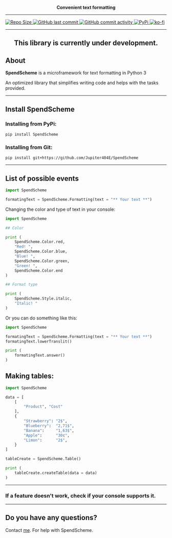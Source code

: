 <p align="center">
  <b>
    Convenient text formatting
  </b>
</p>

<hr>

<a href="https://github.com/Jupiter404E/SpendScheme/" tabindex="-1">
<img src="https://img.shields.io/github/repo-size/Jupiter404E/SpendScheme?style=for-the-badge" alt="Repo Size"/>
</a>
<a href="https://github.com/Jupiter404E/SpendScheme/" tabindex="-1">
<img src="https://img.shields.io/github/last-commit/Jupiter404E/SpendScheme?style=for-the-badge" alt="GitHub last commit"/>
</a>
<a href="https://github.com/Jupiter404E/SpendScheme/" tabindex="-1">
<img src="https://img.shields.io/github/commit-activity/m/Jupiter404E/SpendScheme?style=for-the-badge" alt="GitHub commit activity"/>
</a>
<a href="https://pypi.org/project/SpendScheme/">
<img src="https://img.shields.io/badge/Page-PyPi-lightgrey?style=for-the-badge" alt="PyPi"/>
</a>
<a href="https://ko-fi.com/Jupiter404E">
<img src="https://img.shields.io/badge/Buy%20me-a%20coffee-ff69b4?style=for-the-badge", alt="ko-fi"/>
</a>

<hr>

<h2 align="center">
This library is currently under development.
</h2>

## About
<strong>SpendScheme</strong> is a microframework for text formatting in Python 3

An optimized library that simplifies writing code and helps with the tasks provided.

---
## Install SpendScheme

### Installing from PyPi:
```commandline
pip install SpendScheme
```
### Installing from Git:
```commandline
pip install git+https://github.com/Jupiter404E/SpendScheme
```

---

## List of possible events

```python
import SpendScheme

formatingText = SpendScheme.Formatting(text = "** Your text **")
```

Changing the color and type of text in your console:

```python
import SpendScheme

## Color

print (
    SpendScheme.Color.red,
    "Red! ",
    SpendScheme.Color.blue,
    "Blue! ",
    SpendScheme.Color.green,
    "Green! ",
    SpendScheme.Color.end
)

## Format type

print (
    SpendScheme.Style.italic,
    "Italic! "
)
```

Or you can do something like this:

```python
import SpendScheme

formatingText = SpendScheme.Formatting(text = "** Your text **")
formatingText.lowerTranslit()

print (
    formatingText.answer()
)
```

## Making tables:

```python
import SpendScheme

data = [
    [
        "Product", "Cost"
    ],
    {
        "Strawberry": "2$",
        "Blueberry":  "2,71$",
        "Banana":     "1,63$",
        "Apple":      "30¢", 
        "Limon":      "2$",
    }
]

tableCreate = SpendScheme.Table()

print (
    tableCreate.createTable(data = data)
)
```

---
### If a feature doesn't work, check if your console supports it.
---

## Do you have any questions?

Сontact [me](https://discord.gg/). For help with SpendScheme.
